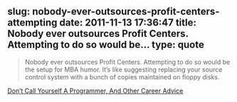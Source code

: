 slug: nobody-ever-outsources-profit-centers-attempting
date: 2011-11-13 17:36:47
title: Nobody ever outsources Profit Centers. Attempting to do so would be...
type: quote
---

> Nobody ever outsources Profit Centers. Attempting to do so would be the setup for MBA humor. It’s like suggesting replacing your source control system with a bunch of copies maintained on floppy disks.

[Don’t Call Yourself A Programmer, And Other Career Advice](http://www.kalzumeus.com/2011/10/28/dont-call-yourself-a-programmer/)
